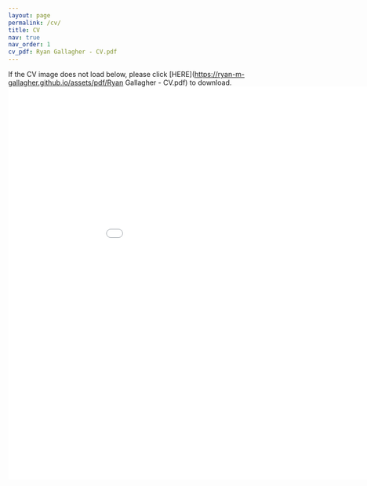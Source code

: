 ```yaml
---
layout: page
permalink: /cv/
title: CV
nav: true
nav_order: 1
cv_pdf: Ryan Gallagher - CV.pdf
---
```


If the CV image does not load below, please click [HERE](https://ryan-m-gallagher.github.io/assets/pdf/Ryan Gallagher - CV.pdf) to download.
<h>
<h>
<embed src="{{ site.baseurl }}/assets/pdf/Ryan Gallagher - CV.pdf" width="1000" height="800" type='application/pdf'>
